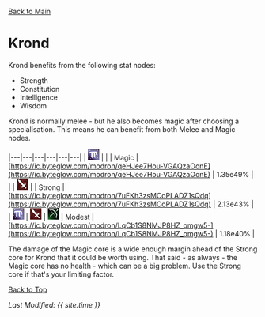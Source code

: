 [Back to Main](index.md)

# Krond

Krond benefits from the following stat nodes:
* Strength
* Constitution
* Intelligence
* Wisdom

Krond is normally melee - but he also becomes magic after choosing a specialisation. This means he can benefit from both Melee and Magic nodes.

|---|---|---|---|---|---|
| ![Magic Icon](images\magic.png) |   |   | Magic  | [https://ic.byteglow.com/modron/qeHJee7Hou-VGAQzaOonE](https://ic.byteglow.com/modron/qeHJee7Hou-VGAQzaOonE) | 1.35e49% |
|   | ![Melee Icon](images\melee.png) |   | Strong  | [https://ic.byteglow.com/modron/7uFKh3zsMCoPLADZ1sQdq](https://ic.byteglow.com/modron/7uFKh3zsMCoPLADZ1sQdq) | 2.13e43% |
| ![Magic Icon](images\magic.png) | ![Melee Icon](images\melee.png) | ![Ranged Icon](images\ranged.png) | Modest  | [https://ic.byteglow.com/modron/LqCb1S8NMJP8HZ_omgw5-](https://ic.byteglow.com/modron/LqCb1S8NMJP8HZ_omgw5-) | 1.18e40% |

The damage of the Magic core is a wide enough margin ahead of the Strong core for Krond that it could be worth using. That said - as always - the Magic core has no health - which can be a big problem. Use the Strong core if that's your limiting factor.

[Back to Top](#top)

*Last Modified: {{ site.time }}*